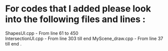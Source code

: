 ﻿# For codes that I added please look into the following files and lines :
﻿ShapesUI.cpp - From line 61 to 450  
﻿IntersectionUI.cpp - From line 303 till end 
﻿MyScene_draw.cpp - From line 37 till end
.
